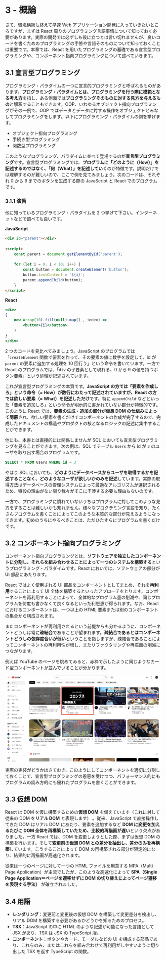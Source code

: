 # 3 - 概論
さて、環境構築も終えて早速 Web アプリケーション開発に入っていきたいところですが、まずは React 周りのプログラミング言語事情について知っておく必要があります。実際の開発では必ずしも役に立つとは言い切れませんが、良いコードを書くためのプログラミングの手筈や言語そのものについて知っておくことは重要です。本章では、React を用いたプログラミングの基礎である宣言型プログラミングや、コンポーネント指向プログラミングについて述べていきます。

## 3.1 宣言型プログラミング
プログラミング・パラダイムの一つに宣言的プログラミングと呼ばれるものがあります。**プログラミング・パラダイムとは、プログラミングを行う際に模範となる考え方**を指し、ある側面では**プログラミングそのものに対する見方を与えるもの**と解釈することもできます。OOP、いわゆるオブジェクト指向プログラミングがその一例で、OOP ではデータとデータに対する操作をオブジェクトとみなしてプログラミングをします。以下にプログラミング・パラダイムの例を挙げます。

- オブジェクト指向プログラミング
- 手続き型プログラミング
- 関数型プログラミング

このようなプログラミング、パラダイムに並べて登場するのが**宣言型プログラミング**です。宣言型プログラミングでは、**プログラムに「どのように（How）」を記述するのではなく、「何（What）」を記述していく**のが特徴です。説明だけでは理解するのが難しいので、ここで例を見てみましょう。次のコードは、それぞれ 0 から 9 までのボタンを生成する際の JavaScript と React でのプログラムです。

### 3.1.1 演習
他に知っているプログラミング・パラダイムを 2 つ挙げて下さい。インターネットなどで調べても良いです。

**JavaScript**
```html
<div id="parent"></div>

<script>
    const parent = document.getElementById('parent');

    for (let i = 0; i < 10; i++) {
        const button = document.createElement('button');
        button.textContent = `${i}`;
        parent.appendChild(button);
    }
</script>
```

**React**
```jsx
<div>
{
    new Array(10).fill(null).map((_, index) =>
        <button>{i}</button>
    )
}
</div>
```

2 つのコードを見比べてみましょう。JavaScript のプログラムでは「`createElement` 関数で要素を作って、その要素の値に数字を設定して、id が `parent` の要素に追加する処理を 10 回行う」という命令を書いています。一方で React のプログラムでは、「`div` の子要素として現れる、0 から 9 の値を持つボタン要素」という処理が記述されています。

これが宣言型プログラミングの本質です。**JavaScript の方では「要素を作成しろ」という命令（= How）が数行にわたって記述されていますが、React の方では欲しい要素（= What）を記述しただけ**です。特に `appendChild` などといった「要素を追加しろ」という命令が明示的に書かれていない部分が特徴的です。このように React では、**要素の生成・追加の部分が仮想 DOM の仕組みによって隠蔽**され、欲しい要素を書くだけでコンポーネントの作成が完了するので、完成したドキュメントの構造やプロダクトの核となるロジックの記述に集中することができます。

他にも、本書とは直接的には関係しませんが SQL においても宣言型プログラミングを見ることができます。次の例は、SQL でテーブル `Users` から id が `3` のユーザを取り出す場合のプログラムです。

```sql
SELECT * FROM Users WHERE id = 3
```

やはり SQL においても、**どのようにデータベースからユーザを取得するかを記述することなく、どのようなユーザが欲しいかのみを記述**しています。実際の取得方法はデータベースの管理システムによって最適なアルゴリズムが選択されるため、特段の理由がない限り我々がそこに干渉する必要も理由もないのです。

一方で、プログラミングに慣れていないうちはプログラムに対してこのような見方をすることは難しいかも知れません。様々なプログラミング言語を知り、たくさんプログラムを書くことによってこのような本質的な部分が見えるようになってきます。初めのうちにやるべきことは、ただひたすらにプログラムを書くだけです。

## 3.2 コンポーネント指向プログラミング
コンポーネント指向プログラミングとは、**ソフトウェアを独立したコンポーネントに分割し、それらを組み合わせることによって一つのシステムを構築する**というプログラミング・パラダイムです。React においては、ソフトウェアの部分が UI 部品にあたります。

React ではよく使用される UI 部品をコンポーネントとしてまとめ、それを**再利用**することによって UI 全体を構築するといったアプローチをとります。コンポーネントを再利用することによって、全体的なプログラム量の削減や、同じプログラムを何度も書かなくて良くなるといった利恩恵が得られます。なお、React におけるコンポーネントは、一つ以上の HTML 要素または別のコンポーネントの集合から構成されます。

またコンポーネントが再利用されるという前提からも分かるように、コンポーネントどうしは常に**疎結合**であることが望まれます。**疎結合であるとはコンポーネントどうしの依存度合いが低い**ということを指しますが、疎結合であることによってコンポーネントの再利用性が増し、またリファクタリングや再描画の削減につながります。

例えば YouTube のページを眺めてみると、赤枠で示したように同じようなカード型コンポーネントが並んでいることが分かります。

![YouTube の画面](_images/3_1.png)

実際の実装がどうかはさておき、このようにしてコンポーネントを適切に分割しておくことで、宣言型プログラミングの恩恵を受けつつ、パフォーマンス的にもプログラムの読み方的にも優れたプログラムを書くことができます。

## 3.3 仮想 DOM
React は DOM を仮に構築するための**仮想 DOM** を備えています（これに対して従来の DOM を**リアル DOM** と表現します） 。従来、JavaScript で直接操作してきた DOM はリアル DOM にあたり、要素を追加するなど **DOM に変更を加えるたびに DOM 全体を再構築していたため、比較的再描画が遅い**という欠点がありました。一方 React では、DOM を変更しようとした際、まずは仮想 DOM の構築を行います。そして**変更前の仮想 DOM との差分を抽出し、差分のみを再構築**しています。こうすることによって DOM の再構築される部分が限定的になり、結果的に再描画が高速化されます。

従来は一つのページに対して一つの HTML ファイルを用意する MPA（Multi Page Application）が主流でしたが、このような高速化によって **SPA（Single Page Application＝ページを遷移せずに DOM の切り替えによってページ遷移を表現する手法）** が確立されました。

## 3.4 用語
- **レンダリング**：変更前と変更後の仮想 DOM を構築して変更差分を検出し、リアル DOM を構築する必要があるかどうかを知るためのプロセス。
- **TSX**：JavaScript の中に HTML のような記述が可能になった言語として JSX があり、TSX は JSX の TypeScript 版。
- **コンポーネント**：ボタンやカード、モーダルなどの UI を構成する部品であり、これらのみ、またはこれらを組み合わせて再利用がしやすいように切り出した TSX を返す TypeScript の関数。